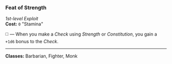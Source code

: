 ### Feat of Strength
*1st-level Exploit*  
**Cost:** `0` "Stamina"  

◻️ — When you make a *Check* using *Strength* or *Constitution*, you gain a `+1d6` bonus to the *Check*.

---

**Classes:** Barbarian, Fighter, Monk
